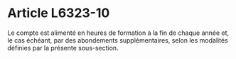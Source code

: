 # Article L6323-10

Le compte est alimenté en heures de formation à la fin de chaque année et, le cas échéant, par des abondements supplémentaires, selon les modalités définies par la présente sous-section.